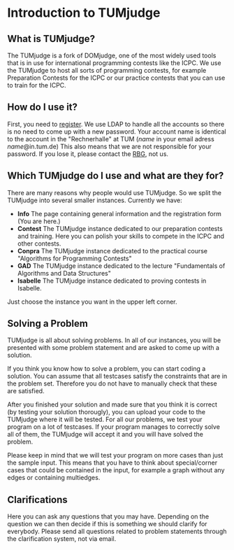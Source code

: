 # Introduction to TUMjudge

## What is TUMjudge?

The TUMjudge is a fork of DOMjudge, one of the most widely used tools that is in use for international programming contests like the ICPC.
We use the TUMjudge to host all sorts of programming contests, for example Preparation Contests for the ICPC or our practice contests that you can use to train for the ICPC. 

## How do I use it?

First, you need to [register](htttp://notfound.com).
We use LDAP to handle all the accounts so there is no need to come up with a new password.
Your account name is identical to the account in the "Rechnerhalle" at TUM (*name* in your email adress *name*@in.tum.de)
This also means that we are not responsible for your password. If you lose it, please contact the [RBG](http://www.in.tum.de/rbg.html), not us.

## Which TUMjudge do I use and what are they for?

There are many reasons why people would use TUMjudge.
So we split the TUMjudge into several smaller instances. Currently we have:

- **Info** The page containing general information and the registration form (You are here.)
- **Contest** The TUMjudge instance dedicated to our preparation contests and training. Here you can polish your skills to compete in the ICPC and other contests.
- **Conpra** The TUMjudge instance dedicated to the practical course "Algorithms for Programming Contests"
- **GAD** The TUMjudge instance dedicated to the lecture "Fundamentals of Algorithms and Data Structures"
- **Isabelle** The TUMjudge instance dedicated to proving contests in Isabelle. 

Just choose the instance you want in the upper left corner.

## Solving a Problem
TUMjudge is all about solving problems. In all of our instances, you will be presented with some problem statement and are asked to come up with a solution.

If you think you know how to solve a problem, you can start coding a solution.
You can assume that all testcases satisfy the constraints that are in the problem set.
Therefore you do not have to manually check that these are satisfied.

After you finished your solution and made sure that you think it is correct (by testing your solution thorougly), you can upload your code to the TUMjudge where it will be tested.
For all our problems, we test your program on a lot of testcases. If your program manages to correctly solve all of them, the TUMjudge will accept it and you will have solved the problem.

Please keep in mind that we will test your program on more cases than just the sample input.
This means that you have to think about special/corner cases that could be contained in the input, for example a graph without any edges or containing multiedges.

## Clarifications
Here you can ask any questions that you may have.
Depending on the question we can then decide if this is something we should clarify for everybody.
Please send all questions related to problem statements through the clarification system, not via email. 
